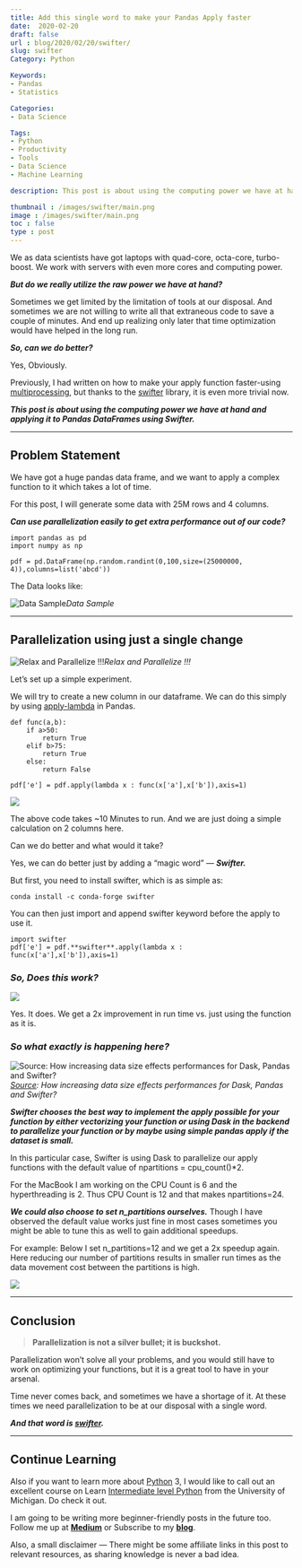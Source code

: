 ```yaml
---
title: Add this single word to make your Pandas Apply faster
date:  2020-02-20
draft: false
url : blog/2020/02/20/swifter/
slug: swifter
Category: Python

Keywords:
- Pandas
- Statistics

Categories:
- Data Science

Tags:
- Python
- Productivity
- Tools
- Data Science
- Machine Learning

description: This post is about using the computing power we have at hand and applying it to Pandas DataFrames using Swifter.

thumbnail : /images/swifter/main.png
image : /images/swifter/main.png
toc : false
type : post
---
```



We as data scientists have got laptops with quad-core, octa-core, turbo-boost. We work with servers with even more cores and computing power.

***But do we really utilize the raw power we have at hand?***

Sometimes we get limited by the limitation of tools at our disposal. And sometimes we are not willing to write all that extraneous code to save a couple of minutes. And end up realizing only later that time optimization would have helped in the long run.

***So, can we do better?***

Yes, Obviously.

Previously, I had written on how to make your apply function faster-using [multiprocessing](https://towardsdatascience.com/make-your-own-super-pandas-using-multiproc-1c04f41944a1), but thanks to the [swifter](https://github.com/jmcarpenter2/swifter) library, it is even more trivial now.

***This post is about using the computing power we have at hand and applying it to Pandas DataFrames using Swifter.***

---

## Problem Statement

We have got a huge pandas data frame, and we want to apply a complex function to it which takes a lot of time.

For this post, I will generate some data with 25M rows and 4 columns.

***Can use parallelization easily to get extra performance out of our code?***

    import pandas as pd
    import numpy as np

    pdf = pd.DataFrame(np.random.randint(0,100,size=(25000000, 4)),columns=list('abcd'))

The Data looks like:

![Data Sample](/images/swifter/0.png)*Data Sample*

---

## Parallelization using just a single change

![Relax and Parallelize !!!](/images/swifter/1.png)*Relax and Parallelize !!!*

Let’s set up a simple experiment.

We will try to create a new column in our dataframe. We can do this simply by using [apply-lambda](https://towardsdatascience.com/apply-and-lambda-usage-in-pandas-b13a1ea037f7) in Pandas.

    def func(a,b):
        if a>50:
            return True
        elif b>75:
            return True
        else:
            return False

    pdf['e'] = pdf.apply(lambda x : func(x['a'],x['b']),axis=1)

![](/images/swifter/2.png)

The above code takes ~10 Minutes to run. And we are just doing a simple calculation on 2 columns here.

Can we do better and what would it take?

Yes, we can do better just by adding a “magic word” — ***Swifter.***

But first, you need to install swifter, which is as simple as:

    conda install -c conda-forge swifter

You can then just import and append swifter keyword before the apply to use it.

    import swifter
    pdf['e'] = pdf.**swifter**.apply(lambda x : func(x['a'],x['b']),axis=1)

### ***So, Does this work?***

![](/images/swifter/3.png)

Yes. It does. We get a 2x improvement in run time vs. just using the function as it is.

### ***So what exactly is happening here?***

![[Source](https://github.com/jmcarpenter2/swifter): How increasing data size effects performances for Dask, Pandas and Swifter?](/images/swifter/4.png)*[Source](https://github.com/jmcarpenter2/swifter): How increasing data size effects performances for Dask, Pandas and Swifter?*

***Swifter chooses the best way to implement the apply possible for your function by either vectorizing your function or using Dask in the backend to parallelize your function or by maybe using simple pandas apply if the dataset is small.***

In this particular case, Swifter is using Dask to parallelize our apply functions with the default value of npartitions = cpu_count()*2.

For the MacBook I am working on the CPU Count is 6 and the hyperthreading is 2. Thus CPU Count is 12 and that makes npartitions=24.

***We could also choose to set n_partitions ourselves.*** Though I have observed the default value works just fine in most cases sometimes you might be able to tune this as well to gain additional speedups.

For example: Below I set n_partitions=12 and we get a 2x speedup again. Here reducing our number of partitions results in smaller run times as the data movement cost between the partitions is high.

![](/images/swifter/5.png)

---

## Conclusion
>  **Parallelization is not a silver bullet; it is buckshot.**

Parallelization won’t solve all your problems, and you would still have to work on optimizing your functions, but it is a great tool to have in your arsenal.

Time never comes back, and sometimes we have a shortage of it. At these times we need parallelization to be at our disposal with a single word.

***And that word is [swifter](https://github.com/jmcarpenter2/swifter).***

---

## Continue Learning

Also if you want to learn more about [Python](https://amzn.to/2XPSiiG) 3, I would like to call out an excellent course on Learn [Intermediate level Python](https://coursera.pxf.io/0JMOOY) from the University of Michigan. Do check it out.

I am going to be writing more beginner-friendly posts in the future too. Follow me up at [**Medium**](https://mlwhiz.medium.com/) or Subscribe to my [**blog**](mlwhiz.com).

Also, a small disclaimer — There might be some affiliate links in this post to relevant resources, as sharing knowledge is never a bad idea.
